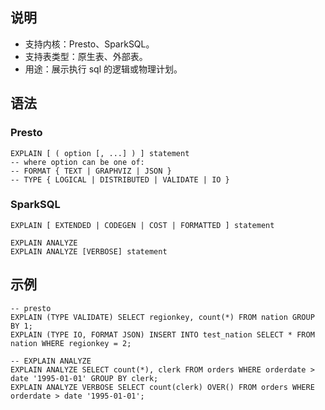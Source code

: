 ## 说明
- 支持内核：Presto、SparkSQL。
- 支持表类型：原生表、外部表。
- 用途：展示执行 sql 的逻辑或物理计划。

## 语法
### Presto
```
EXPLAIN [ ( option [, ...] ) ] statement
-- where option can be one of:
-- FORMAT { TEXT | GRAPHVIZ | JSON }
-- TYPE { LOGICAL | DISTRIBUTED | VALIDATE | IO }
```


### SparkSQL
```
EXPLAIN [ EXTENDED | CODEGEN | COST | FORMATTED ] statement

EXPLAIN ANALYZE
EXPLAIN ANALYZE [VERBOSE] statement
```


## 示例
```
-- presto
EXPLAIN (TYPE VALIDATE) SELECT regionkey, count(*) FROM nation GROUP BY 1;
EXPLAIN (TYPE IO, FORMAT JSON) INSERT INTO test_nation SELECT * FROM nation WHERE regionkey = 2;

-- EXPLAIN ANALYZE
EXPLAIN ANALYZE SELECT count(*), clerk FROM orders WHERE orderdate > date '1995-01-01' GROUP BY clerk;
EXPLAIN ANALYZE VERBOSE SELECT count(clerk) OVER() FROM orders WHERE orderdate > date '1995-01-01';
```



